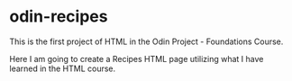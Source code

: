 # odin-recipes
This is the first project of HTML in the Odin Project - Foundations Course.

Here I am going to create a Recipes HTML page utilizing what I have learned in the HTML course.